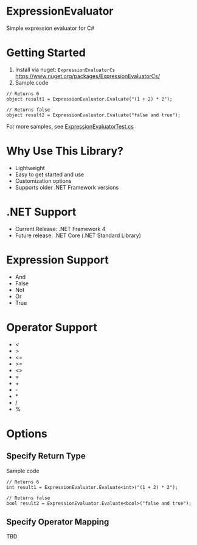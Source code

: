 # ExpressionEvaluator

Simple expression evaluator for C#

# Getting Started

1. Install via nuget: `ExpressionEvaluatorCs` https://www.nuget.org/packages/ExpressionEvaluatorCs/
2. Sample code
```
// Returns 6
object result1 = ExpressionEvaluator.Evaluate("(1 + 2) * 2");

// Returns false
object result2 = ExpressionEvaluator.Evaluate("false and true");
```

For more samples, see [ExpressionEvaluatorTest.cs](../blob/master/src/ExpressionEvaluator.Test/ExpressionEvaluatorTEst.cs)

# Why Use This Library?

* Lightweight
* Easy to get started and use
* Customization options
* Supports older .NET Framework versions

# .NET Support

* Current Release: .NET Framework 4
* Future release: .NET Core (.NET Standard Library)

# Expression Support

* And
* False
* Not
* Or
* True

# Operator Support

* <
* \>
* <=
* \>=
* <>
* =
* \+
* \-
* \*
* \/
* %

# Options

## Specify Return Type

Sample code
```
// Returns 6
int result1 = ExpressionEvaluator.Evaluate<int>("(1 + 2) * 2");

// Returns false
bool result2 = ExpressionEvaluator.Evaluate<bool>("false and true");
```

## Specify Operator Mapping

TBD